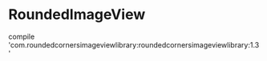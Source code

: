 # RoundedImageView



compile 'com.roundedcornersimageviewlibrary:roundedcornersimageviewlibrary:1.3'

